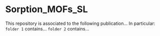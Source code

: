 # Sorption_MOFs_SL
This repository is associated to the following publication...
In particular:
`folder 1` contains...
`folder 2` contains...

